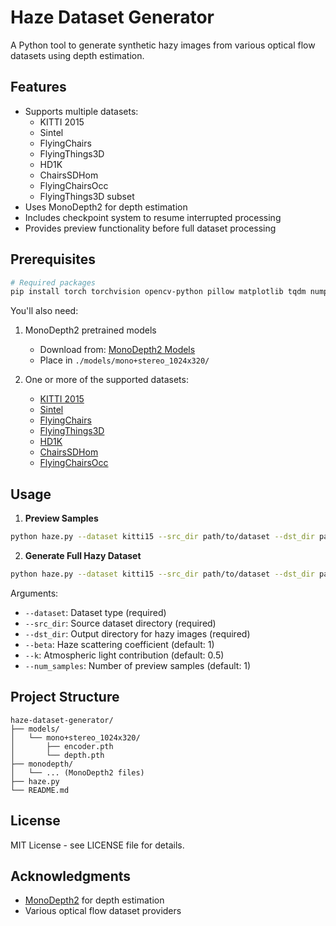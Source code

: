 # Haze Dataset Generator

A Python tool to generate synthetic hazy images from various optical flow datasets using depth estimation.

## Features

- Supports multiple datasets:
  - KITTI 2015
  - Sintel
  - FlyingChairs
  - FlyingThings3D
  - HD1K
  - ChairsSDHom
  - FlyingChairsOcc
  - FlyingThings3D subset
- Uses MonoDepth2 for depth estimation
- Includes checkpoint system to resume interrupted processing
- Provides preview functionality before full dataset processing

## Prerequisites

```bash
# Required packages
pip install torch torchvision opencv-python pillow matplotlib tqdm numpy
```

You'll also need:
1. MonoDepth2 pretrained models
   - Download from: [MonoDepth2 Models](https://drive.google.com/drive/folders/1V8c4nrYP_19HxCX5K7Sz89dVb5Nc1cJy)
   - Place in `./models/mono+stereo_1024x320/`

2. One or more of the supported datasets:
   - [KITTI 2015](http://www.cvlibs.net/datasets/kitti/eval_scene_flow.php?benchmark=flow)
   - [Sintel](http://sintel.is.tue.mpg.de/)
   - [FlyingChairs](https://lmb.informatik.uni-freiburg.de/resources/datasets/FlyingChairs.en.html)
   - [FlyingThings3D](https://lmb.informatik.uni-freiburg.de/resources/datasets/SceneFlowDatasets.en.html)
   - [HD1K](http://hci-benchmark.iwr.uni-heidelberg.de/)
   - [ChairsSDHom](https://lmb.informatik.uni-freiburg.de/resources/datasets/FlyingChairs.en.html)
   - [FlyingChairsOcc](https://lmb.informatik.uni-freiburg.de/resources/datasets/FlyingChairs.en.html)

## Usage

1. **Preview Samples**
```bash
python haze.py --dataset kitti15 --src_dir path/to/dataset --dst_dir path/to/output --num_samples 2
```

2. **Generate Full Hazy Dataset**
```bash
python haze.py --dataset kitti15 --src_dir path/to/dataset --dst_dir path/to/output --beta 1 --k 0.5
```

Arguments:
- `--dataset`: Dataset type (required)
- `--src_dir`: Source dataset directory (required)
- `--dst_dir`: Output directory for hazy images (required)
- `--beta`: Haze scattering coefficient (default: 1)
- `--k`: Atmospheric light contribution (default: 0.5)
- `--num_samples`: Number of preview samples (default: 1)

## Project Structure

```
haze-dataset-generator/
├── models/
│   └── mono+stereo_1024x320/
│       ├── encoder.pth
│       └── depth.pth
├── monodepth/
│   └── ... (MonoDepth2 files)
├── haze.py
└── README.md
```

## License

MIT License - see LICENSE file for details.

## Acknowledgments

- [MonoDepth2](https://github.com/nianticlabs/monodepth2) for depth estimation
- Various optical flow dataset providers
